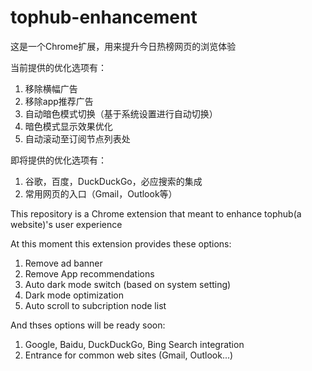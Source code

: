 # tophub-enhancement
这是一个Chrome扩展，用来提升今日热榜网页的浏览体验

当前提供的优化选项有：
1. 移除横幅广告
2. 移除app推荐广告
3. 自动暗色模式切换（基于系统设置进行自动切换）
4. 暗色模式显示效果优化
5. 自动滚动至订阅节点列表处

即将提供的优化选项有：
1. 谷歌，百度，DuckDuckGo，必应搜索的集成
2. 常用网页的入口（Gmail，Outlook等）




This repository is a Chrome extension that meant to enhance tophub(a website)'s user experience

At this moment this extension provides these options:
1. Remove ad banner
2. Remove App recommendations
3. Auto dark mode switch (based on system setting)
4. Dark mode optimization
5. Auto scroll to subcription node list

And thses options will be ready soon:
1. Google, Baidu, DuckDuckGo, Bing Search integration
2. Entrance for common web sites (Gmail, Outlook...)
